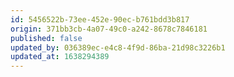 ```yaml
---
id: 5456522b-73ee-452e-90ec-b761bdd3b817
origin: 371bb3cb-4a07-49c0-a242-8678c7846181
published: false
updated_by: 036389ec-e4c8-4f9d-86ba-21d98c3226b1
updated_at: 1638294389
---
```


